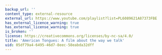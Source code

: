 ```yaml
---
backup_url: ''
content_type: external-resource
external_url: https://www.youtube.com/playlist?list=PL6089621A87373FBE
has_external_licence_warning: true
has_external_license_warning: true
is_broken: ''
license: https://creativecommons.org/licenses/by-nc-sa/4.0/
title: 'American Tongues: A film about the way we talk'
uid: 05df79a4-6495-46d7-8eec-58eabda32dff
---
```

